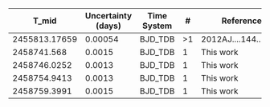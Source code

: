 |T_mid|Uncertainty (days)           |Time System|#                                            |Reference                               |
|-----|-----------------------------|-----------|---------------------------------------------|----------------------------------------|
|2455813.17659|0.00054                      |BJD_TDB    |>1                                           |2012AJ....144..139H                     |
|2458741.568|0.0015                       |BJD_TDB    |1                                            |This work                               |
|2458746.0252|0.0013                       |BJD_TDB    |1                                            |This work                               |
|2458754.9413|0.0013                       |BJD_TDB    |1                                            |This work                               |
|2458759.3991|0.0015                       |BJD_TDB    |1                                            |This work                               |
